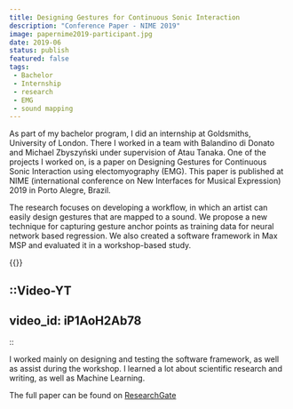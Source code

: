 ```yaml
---
title: Designing Gestures for Continuous Sonic Interaction
description: "Conference Paper - NIME 2019"
image: papernime2019-participant.jpg
date: 2019-06
status: publish
featured: false
tags:
 - Bachelor
 - Internship
 - research
 - EMG
 - sound mapping
---
```


As part of my bachelor program, I did an internship at Goldsmiths, University of London. There I worked in a team with Balandino di Donato and Michael Zbyszyński under supervision of Atau Tanaka. One of the projects I worked on, is a paper on Designing Gestures for Continuous Sonic Interaction using electomyography (EMG). This paper is published at NIME (international conference on New Interfaces for Musical Expression) 2019 in Porto Alegre, Brazil.

The research focuses on developing a workflow, in which an artist can easily design gestures that are mapped to a sound. We propose a new technique for capturing gesture anchor points as training data for neural network based regression. We also created a software framework in Max MSP and evaluated it in a workshop-based study.

{{<youtube iP1AoH2Ab78>}}

::Video-YT
---
video_id: iP1AoH2Ab78
---
::

I worked mainly on designing and testing the software framework, as well as assist during the workshop. I learned a lot about scientific research and writing, as well as Machine Learning.

The full paper can be found on [ResearchGate](https://www.researchgate.net/publication/333699768_Designing_Gestures_for_Continuous_Sonic_Interaction)
